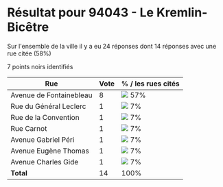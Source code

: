 # Résultat pour 94043 - Le Kremlin-Bicêtre

Sur l'ensemble de la ville il y a eu 24 réponses dont 14 réponses avec une rue citée (58%)

7 points noirs identifiés

| Rue | Vote | % / les rues cités|
|-----|------|-------------------|
| Avenue de Fontainebleau | 8 | <img src="../../img/bar_57.gif" />&nbsp;57%|
| Rue du Général Leclerc | 1 | <img src="../../img/bar_7.gif" />&nbsp;7%|
| Rue de la Convention | 1 | <img src="../../img/bar_7.gif" />&nbsp;7%|
| Rue Carnot | 1 | <img src="../../img/bar_7.gif" />&nbsp;7%|
| Avenue Gabriel Péri | 1 | <img src="../../img/bar_7.gif" />&nbsp;7%|
| Avenue Eugène Thomas | 1 | <img src="../../img/bar_7.gif" />&nbsp;7%|
| Avenue Charles Gide | 1 | <img src="../../img/bar_7.gif" />&nbsp;7%|
| **Total** | 14 | 100%|
